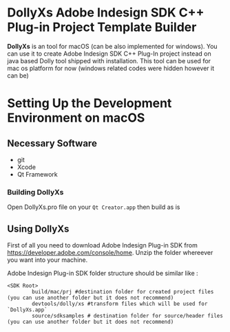 # DollyXs Adobe Indesign SDK C++ Plug-in Project Template Builder

**DollyXs** is an tool for macOS (can be also implemented for windows). You can use it to create Adobe Indesign SDK C++ Plug-In project instead on java based Dolly tool shipped with installation. This tool can be used for mac os platform for now (windows related codes were hidden however it can be)

# Setting Up the Development Environment on macOS

## Necessary Software

- git
- Xcode
- Qt Framework


### Building DollyXs

Open DollyXs.pro file on your `Qt Creator.app` then build as is

## Using DollyXs
First of all you need to download Adobe Indesign Plug-in SDK from https://developer.adobe.com/console/home. Unzip the folder whereever you want into your machine.

Adobe Indesign Plug-in SDK folder structure should be similar like :
```
<SDK Root>
        build/mac/prj #destination folder for created project files (you can use another folder but it does not recommend)
        devtools/dolly/xs #transform files which will be used for `DollyXs.app`
        source/sdksamples # destination folder for source/header files (you can use another folder but it does not recommend)
```
